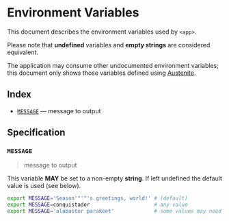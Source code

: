 # Environment Variables

This document describes the environment variables used by `<app>`.

Please note that **undefined** variables and **empty strings** are considered
equivalent.

The application may consume other undocumented environment variables; this
document only shows those variables defined using [Austenite].

[austenite]: https://github.com/eloquent/austenite

## Index

-   [`MESSAGE`](#MESSAGE) — message to output

## Specification

### `MESSAGE`

> message to output

This variable **MAY** be set to a non-empty **string**.
If left undefined the default value is used (see below).

```sh
export MESSAGE='Season'"'"'s greetings, world!' # (default)
export MESSAGE=conquistador                     # any value
export MESSAGE='alabaster parakeet'             # some values may need escaping
```
